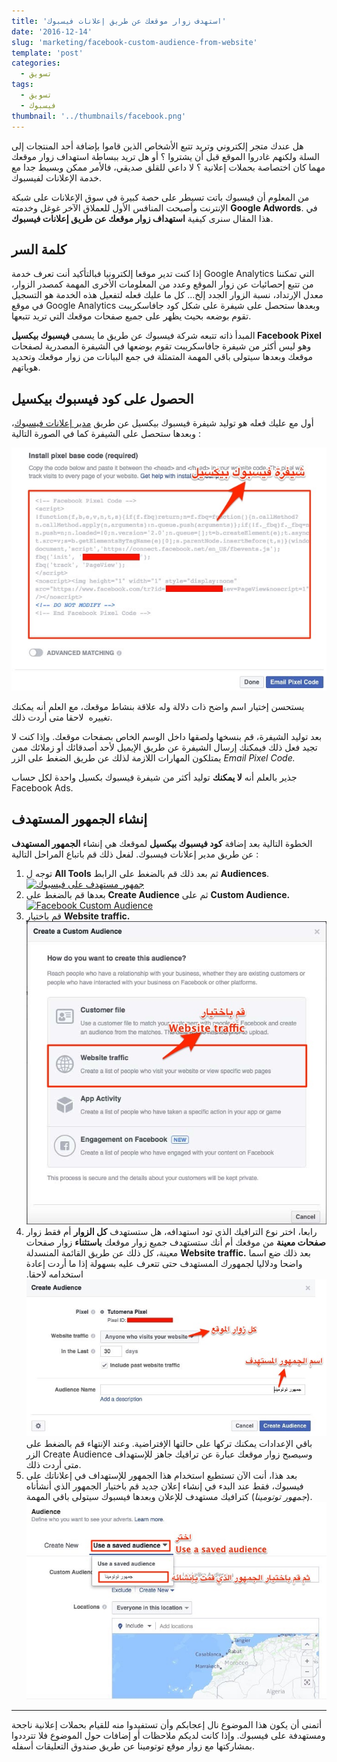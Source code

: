 ```yaml
---
title: 'استهدف زوار موقعك عن طريق إعلانات فيسبوك'
date: '2016-12-14'
slug: 'marketing/facebook-custom-audience-from-website'
template: 'post'
categories:
  - تسويق
tags:
  - تسويق
  - فيسبوك
thumbnail: '../thumbnails/facebook.png'
---
```


هل عندك متجر إلكتروني وتريد تتبع الأشخاص الذين قاموا بإضافة أحد المنتجات إلى السلة ولكنهم غادروا الموقع قبل أن يشتروا ؟ أو هل تريد ببساطة استهداف زوار موقعك مهما كان اختصاصة بحملات إعلانية ؟ لا داعي للقلق صديقي، فالأمر ممكن وبسيط جدا مع خدمة الإعلانات لفيسبوك.

من المعلوم أن فيسبوك باتت تسيطر على حصة كبيرة في سوق الإعلانات على شبكة الإنترنت وأصبحت المنافس الأول للعملاق الآخر غوغل وخدمته **Google Adwords**. في هذا المقال سنرى كيفية **استهداف زوار موقعك عن طريق إعلانات فيسبوك**.

## كلمة السر

إذا كنت تدير موقعا إلكترونيا فبالتأكيد أنت تعرف خدمة Google Analytics التي تمكننا من تتبع إحصائيات عن زوار الموقع وعدد من المعلومات الأخرى المهمة كمصدر الزوار، معدل الإرتداد، نسبة الزوار الجدد إلخ... كل ما عليك فعله لتفعيل هذه الخدمة هو التسجيل في موقع Google Analytics وبعدها ستحصل على شيفرة على شكل كود جافاسكريبت تقوم بوضعه بحيث يظهر على جميع صفحات موقعك التي تريد تتبعها.

المبدأ ذاته تتبعه شركة فيسبوك عن طريق ما يسمى **فيسبوك بيكسيل Facebook Pixel** وهو ليس أكثر من شيفرة جافاسكريبت تقوم بوضعها في الشيفرة المصدرية لصفحات موقعك وبعدها سيتولى باقي المهمة المتمثلة في جمع البيانات من زوار موقعك وتحديد هوياتهم.

## الحصول على كود فيسبوك بيكسيل

أول مع عليك فعله هو توليد شيفرة فيسبوك بيكسيل عن طريق [مدير إعلانات فيسبوك](https://www.facebook.com/ads/manager/pixel/facebook_pixel/)، وبعدها ستحصل على الشيفرة كما في الصورة التالية :

[![شيفرة فيسبوك بيكسيل](../images/facebook-pixel.jpg)](../images/facebook-pixel.jpg)

يستحسن إختيار اسم واضح ذات دلالة وله علاقة بنشاط موقعك، مع العلم أنه يمكنك تغييره  لاحقا متى أردت ذلك.

بعد توليد الشيفرة، قم بنسخها ولصقها داخل الوسم <head> الخاص بصفحات موقعك. وإذا كنت لا تجيد فعل ذلك فيمكنك إرسال الشيفرة عن طريق الإيميل لأحد أصدقائك أو زملائك ممن يمتلكون المهارات اللازمة لذلك عن طريق الضغط على الزر _Email Pixel Code._

جذير بالعلم أنه **لا يمكنك** توليد أكثر من شيفرة فيسبوك بكسيل واحدة لكل حساب Facebook Ads.

## إنشاء الجمهور المستهدف

الخطوة التالية بعد إضافة **كود فيسبوك بيكسيل** لموقعك هي إنشاء **الجمهور المستهدف** عن طريق مدير إعلانات فيسبوك. لفعل ذلك قم باتباع المراحل التالية :

1. توجه ل **All Tools** ثم بعد ذلك قم بالضغط على الرابط **Audiences**.[![جمهور مستهدف على فيسبوك](../images/facebook-audiences-1-1024x364.jpg)](../images/facebook-audiences-1.jpg)
2. بعدها قم بالضغط على **Create Audience** ثم على ****Custom Audience.**** [![Facebook Custom Audience](../images/facebook-custom-audience-1024x338.jpg)](../images/facebook-custom-audience.jpg)
3. قم باختيار ********Website traffic.********[![Facebook Website Traffic](../images/facebook-website-traffic.jpg)](../images/facebook-website-traffic.jpg)
4. رابعا، اختر نوع الترافيك الذي تود استهدافه، هل ستستهدف **كل الزوار** أم فقط زوار **صفحات معينة** من موقعك أم أنك ستستهدف جميع زوار موقعك **باستثناء** زوار صفحات معينة، كل ذلك عن طريق القائمة المنسدلة **Website traffic.** بعد ذلك ضع اسما واضحا ودلاليا لجمهورك المستهدف حتى تتعرف عليه بسهولة إذا ما أردت إعادة استخدامه لاحقا.![Facebook create audience](../images/facebook-create-audience.jpg) باقي الإعدادات يمكنك تركها على حالتها الإفتراضية. وعند الإنتهاء قم بالضغط على الزر Create Audience وسيصبح زوار موقعك عبارة عن ترافيك جاهز للإستهداف متى أردت ذلك.
5. بعد هذا، أنت الآن تستطيع استخدام هذا الجمهور للإستهداف في إعلاناتك على فيسبوك، فقط عند البدء في إنشاء إعلان جديد قم باختيار الجمهور الذي أنشأناه (_جمهور توتومينا_) كترافيك مستهدف للإعلان وبعدها فيسبوك سيتولى باقي المهمة.[![Facebook saved audience](../images/facebook-saved-audience.jpg)](../images/facebook-saved-audience.jpg)

---

أتمنى أن يكون هذا الموضوع نال إعجابكم وأن تستفيدوا منه للقيام بحملات إعلانية ناجحة ومستهدفة على فيسبوك. وإذا كانت لديكم ملاحظات أو إضافات حول الموضوع فلا تترددوا بمشاركتها مع زوار موقع توتومينا عن طريق صندوق التعليقات أسفله.
